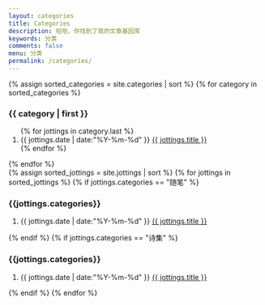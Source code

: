 ```yaml
---
layout: categories
title: Categories
description: 哈哈，你找到了我的文章基因库
keywords: 分类
comments: false
menu: 分类
permalink: /categories/
---
```


<section class="container posts-content">
{% assign sorted_categories = site.categories | sort %}
{% for category in sorted_categories %}
<h3>{{ category | first }}</h3>
<ol class="posts-list" id="{{ category[0] }}">
{% for jottings in category.last %}
<li class="posts-list-item">
<span class="posts-list-meta">{{ jottings.date | date:"%Y-%m-%d" }}</span>
<a class="posts-list-name" href="{{ site.url }}{{ jottings.url }}">{{ jottings.title }}</a>
</li>
{% endfor %}
</ol>
{% endfor %}
</section>
<!-- /section.content4 -->
<section class="container posts-content">
{% assign sorted_jottings = site.jottings | sort %}
{% for jottings in sorted_jottings %}
{% if jottings.categories == "随笔" %}
<h3>{{jottings.categories}}</h3>
<ol class="posts-list" id="{{ jottings.categories }}">
<li class="posts-list-item">
<span class="posts-list-meta">{{ jottings.date | date:"%Y-%m-%d" }}</span>
<a class="posts-list-name" href="{{ site.url }}{{ jottings.url }}">{{ jottings.title }}</a>
</li>
</ol>
{% endif %}
{% if jottings.categories == "诗集" %}
<h3>{{jottings.categories}}</h3>
<ol class="posts-list" id="{{ jottings.categories }}">
<li class="posts-list-item">
<span class="posts-list-meta">{{ jottings.date | date:"%Y-%m-%d" }}</span>
<a class="posts-list-name" href="{{ site.url }}{{ jottings.url }}">{{ jottings.title }}</a>
</li>
</ol>
{% endif %}
{% endfor %}
</section>
<!-- /section.content5 -->